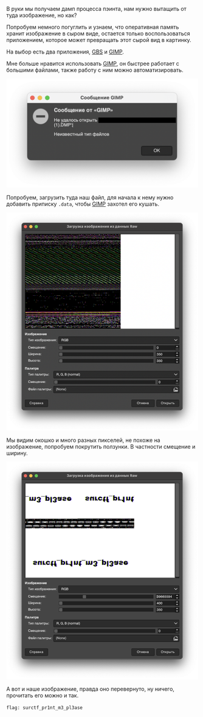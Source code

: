 В руки мы получаем дамп процесса пэинта, нам нужно вытащить от туда изображение, но как? 

Попробуем немного погуглить и узнаем, что оперативная память хранит изображение в сыром виде, остается только воспользоваться приложением, которое может превращать этот сырой вид в картинку. 

На выбор есть два приложения, [GBS](https://github.com/old-games/GBS) и [GIMP](https://www.gimp.org/). 

Мне больше нравится использовать [GIMP](https://www.gimp.org/), он быстрее работает с большими файлами, также работу с ним можно автоматизировать. 

![](src/image1.png)

Попробуем, загрузить туда наш файл, для начала к нему нужно добавить приписку `.data`, чтобы [GIMP](https://www.gimp.org/) захотел его кушать. 

![](src/image2.png)

Мы видим окошко и много разных пикселей, не похоже на изображение, попробуем покрутить ползунки. В частности смещение и ширину.

![](src/image3.png)

А вот и наше изображение, правда оно перевернуто, ну ничего, прочитать его можно и так. 

`flag: surctf_pr1nt_m3_pl3ase`
